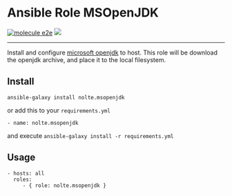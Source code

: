 Ansible Role MSOpenJDK
=========

[![molecule e2e](https://github.com/nolte/ansible-role-msopenjdk/workflows/molecule%20e2e/badge.svg)](https://github.com/nolte/ansible-role-msopenjdk/actions?query=workflow%3A%22molecule+e2e%22) [![](https://img.shields.io/github/release/nolte/ansible-role-msopenjdk.svg)](https://github.com/nolte/ansible-role-msopenjdk)

---

Install and configure [microsoft openjdk](https://docs.microsoft.com/de-de/java/openjdk/install) to host. This role will be download the openjdk archive, and place it to the local filesystem.

## Install

```
ansible-galaxy install nolte.msopenjdk
```

or add this to your ``requirements.yml``

```
- name: nolte.msopenjdk
```

and execute ``ansible-galaxy install -r requirements.yml``

## Usage

```
- hosts: all
  roles:
     - { role: nolte.msopenjdk }
```

